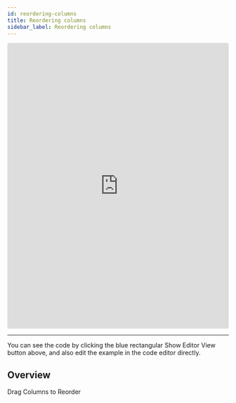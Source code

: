 ```yaml
---
id: reordering-columns
title: Reordering columns
sidebar_label: Reordering columns
---
```

<iframe src="https://codesandbox.io/embed/z6l3xrjlo4?autoresize=1&hidenavigation=1&view=preview" style="width:100%; height:650px; border:0; border-radius: 4px; " sandbox="allow-modals allow-forms allow-popups allow-scripts allow-same-origin"></iframe>

----
You can see the code by clicking the blue rectangular Show Editor View button above, and also edit the example in the code editor directly.

Overview
-----
Drag Columns to Reorder